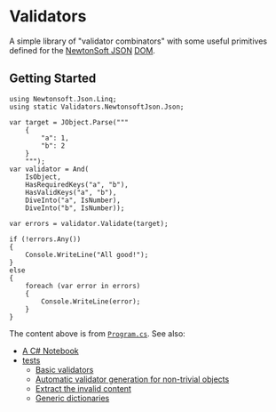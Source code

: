 # Validators

A simple library of "validator combinators" with some useful primitives defined for the [NewtonSoft JSON](https://www.newtonsoft.com/json) [DOM](https://www.newtonsoft.com/json/help/html/N_Newtonsoft_Json_Linq.htm).

## Getting Started

```
using Newtonsoft.Json.Linq;
using static Validators.NewtonsoftJson.Json;

var target = JObject.Parse("""
    {
        "a": 1,
        "b": 2
    }
    """);
var validator = And(
    IsObject,
    HasRequiredKeys("a", "b"),
    HasValidKeys("a", "b"),
    DiveInto("a", IsNumber),
    DiveInto("b", IsNumber));

var errors = validator.Validate(target);

if (!errors.Any())
{
    Console.WriteLine("All good!");
}
else
{
    foreach (var error in errors)
    {
        Console.WriteLine(error);
    }
}
```

The content above is from [`Program.cs`](Validators.Console/Program.cs).
See also:
* [A C# Notebook](Notebook.dib)
* [tests](Validators.Test)
  * [Basic validators](Validators.Test\JsonBasic.cs)
  * [Automatic validator generation for non-trivial objects](Validators.Test\JsonValidationSchema\NestedTwo.cs)
  * [Extract the invalid content](Validators.Test\ContentExtraction.cs)
  * [Generic dictionaries](Validators.Test\JsonDictionary.cs)